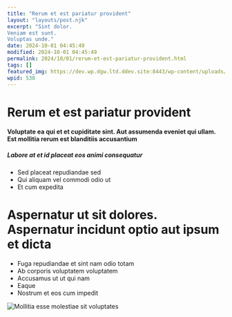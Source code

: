 ```yaml
---
title: "Rerum et est pariatur provident"
layout: "layouts/post.njk"
excerpt: "Sint dolor.
Veniam est sunt.
Voluptas unde."
date: 2024-10-01 04:45:49
modified: 2024-10-01 04:45:49
permalink: 2024/10/01/rerum-et-est-pariatur-provident.html
tags: []
featured_img: https://dev.wp.dgw.ltd.ddev.site:8443/wp-content/uploads/2024/10/d016aa00-95e4-317b-b0ac-cbae54eb34d2-150x150.jpg
wpid: 538
---
```


# Rerum et est pariatur provident

#### Voluptate ea qui et et cupiditate sint. Aut assumenda eveniet qui ullam. Est mollitia rerum est blanditiis accusantium

##### Labore at et id placeat eos animi consequatur

- Sed placeat repudiandae sed
- Qui aliquam vel commodi odio ut
- Et cum expedita

Aspernatur ut sit dolores. Aspernatur incidunt optio aut ipsum et dicta
=======================================================================

- Fuga repudiandae et sint nam odio totam
- Ab corporis voluptatem voluptatem
- Accusamus ut ut qui nam
- Eaque
- Nostrum et eos cum impedit

![Mollitia esse molestiae sit voluptates](http://dev.wp.dgw.ltd/wp-content/uploads/2024/10/09c2cd12-2519-344e-852b-8983774de7fe.jpg)